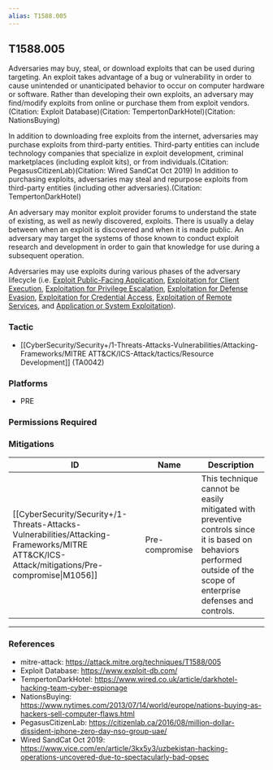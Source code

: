 ```yaml
---
alias: T1588.005
---
```


## T1588.005

Adversaries may buy, steal, or download exploits that can be used during targeting. An exploit takes advantage of a bug or vulnerability in order to cause unintended or unanticipated behavior to occur on computer hardware or software. Rather than developing their own exploits, an adversary may find/modify exploits from online or purchase them from exploit vendors.(Citation: Exploit Database)(Citation: TempertonDarkHotel)(Citation: NationsBuying)

In addition to downloading free exploits from the internet, adversaries may purchase exploits from third-party entities. Third-party entities can include technology companies that specialize in exploit development, criminal marketplaces (including exploit kits), or from individuals.(Citation: PegasusCitizenLab)(Citation: Wired SandCat Oct 2019) In addition to purchasing exploits, adversaries may steal and repurpose exploits from third-party entities (including other adversaries).(Citation: TempertonDarkHotel)

An adversary may monitor exploit provider forums to understand the state of existing, as well as newly discovered, exploits. There is usually a delay between when an exploit is discovered and when it is made public. An adversary may target the systems of those known to conduct exploit research and development in order to gain that knowledge for use during a subsequent operation.

Adversaries may use exploits during various phases of the adversary lifecycle (i.e. [Exploit Public-Facing Application](https://attack.mitre.org/techniques/T1190), [Exploitation for Client Execution](https://attack.mitre.org/techniques/T1203), [Exploitation for Privilege Escalation](https://attack.mitre.org/techniques/T1068), [Exploitation for Defense Evasion](https://attack.mitre.org/techniques/T1211), [Exploitation for Credential Access](https://attack.mitre.org/techniques/T1212), [Exploitation of Remote Services](https://attack.mitre.org/techniques/T1210), and [Application or System Exploitation](https://attack.mitre.org/techniques/T1499/004)).


### Tactic
- [[CyberSecurity/Security+/1-Threats-Attacks-Vulnerabilities/Attacking-Frameworks/MITRE ATT&CK/ICS-Attack/tactics/Resource Development]] (TA0042)

### Platforms
- PRE

### Permissions Required

### Mitigations

| ID | Name | Description |
| --- | --- | --- |
| [[CyberSecurity/Security+/1-Threats-Attacks-Vulnerabilities/Attacking-Frameworks/MITRE ATT&CK/ICS-Attack/mitigations/Pre-compromise\|M1056]] | Pre-compromise | This technique cannot be easily mitigated with preventive controls since it is based on behaviors performed outside of the scope of enterprise defenses and controls. |


---
### References

- mitre-attack: https://attack.mitre.org/techniques/T1588/005
- Exploit Database: https://www.exploit-db.com/
- TempertonDarkHotel: https://www.wired.co.uk/article/darkhotel-hacking-team-cyber-espionage
- NationsBuying: https://www.nytimes.com/2013/07/14/world/europe/nations-buying-as-hackers-sell-computer-flaws.html
- PegasusCitizenLab: https://citizenlab.ca/2016/08/million-dollar-dissident-iphone-zero-day-nso-group-uae/
- Wired SandCat Oct 2019: https://www.vice.com/en/article/3kx5y3/uzbekistan-hacking-operations-uncovered-due-to-spectacularly-bad-opsec
